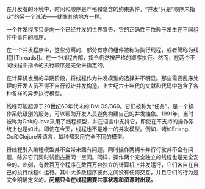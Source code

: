 在开发者的环境中，时间和顺序是严格和隐含的约束条件，“并发”只是“顺序未指定”的另一个说法——就像其他地方一样。

一个并发程序只是向一个已经并发的世界宣告，它的正确性不依赖于发生在不同组件中事件的顺序。

在一个并发程序中，这些分离的、部分有序的组件被称为执行线程，或者简称为线程[[Threads]]。在一个线程内部，指令仍然按严格的顺序执行。然而，在两个不同线程中指令的执行顺序是完全未指定的。

在计算机发展的早期阶段，将线程作为并发模型的选择并不明显。那些需要乱序处理的开发人员不得不自行设计并发构造。上世纪六十年代的文献和代码中包含了各种各样的异步执行模型。

线程可能起源于20世纪60年代末的IBM OS/360。它们被称为“任务”，是一个操作系统级别的服务，可以帮助开发人员避免构建自己的并发抽象。1991年，当时被称为Oak的Java采用了线程模型，并在语言中支持它，即使在不支持的操作系统上也是如此。即使在今天，线程也不是唯一的并发模型。例如，诸如Erlang、Go和Clojure等语言，每种都采用完全不同的模型。

将线程引入编程模型并不会带来固有问题。同时操作两辆车并行行驶并不会有问题，除非它们同时试图占据同一空间。同样，操作两个完全独立的线程也是完全安全的。此刻，有数百万个程序在数百万台独立的计算机上并发运行，它们各自在自己的执行线程中运行。其中大多数程序彼此之间没有任何交互，并且它们的行为是完全明确定义的。**问题只会在线程需要共享状态和资源时出现。**


